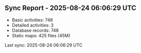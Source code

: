 ## Sync Report - 2025-08-24 06:06:29 UTC

- Basic activities: 748
- Detailed activities: 3
- Database records: 748
- Static maps: 425 files (45M)

Last sync: 2025-08-24 06:06:29 UTC
